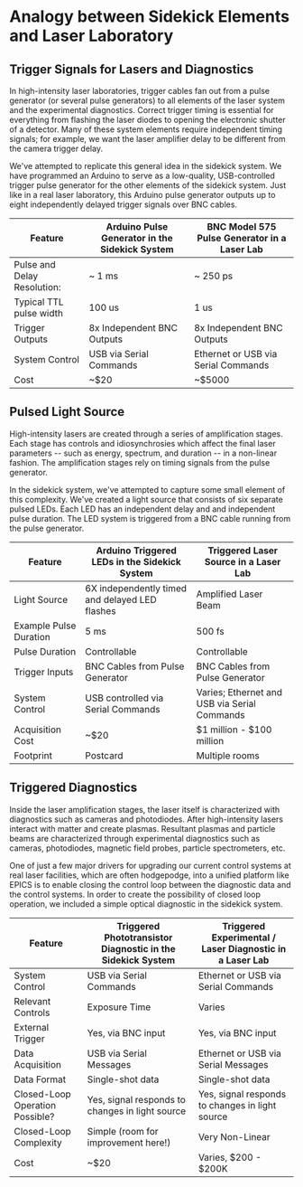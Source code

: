 
# Analogy between Sidekick Elements and Laser Laboratory

## Trigger Signals for Lasers and Diagnostics

In high-intensity laser laboratories, trigger cables fan out from a pulse generator (or several pulse generators) to all elements of the laser system and the experimental diagnostics. Correct trigger timing is essential for everything from flashing the laser diodes to opening the electronic shutter of a detector. Many of these system elements require independent timing signals; for example, we want the laser amplifier delay to be different from the camera trigger delay.

We've attempted to replicate this general idea in the sidekick system. We have programmed an Arduino to serve as a low-quality, USB-controlled trigger pulse generator for the other elements of the sidekick system. Just like in a real laser laboratory, this Arduino pulse generator outputs up to eight independently delayed trigger signals over BNC cables.

| Feature      | Arduino Pulse Generator in the Sidekick System | BNC Model 575 Pulse Generator in a Laser Lab |
| ----------- | ----------- | ----------- | 
| Pulse and Delay Resolution: | ~ 1 ms | ~ 250 ps |
| Typical TTL pulse width | 100 us | 1 us |
| Trigger Outputs | 8x Independent BNC Outputs | 8x Independent BNC Outputs |
| System Control | USB via Serial Commands | Ethernet or USB via Serial Commands |
| Cost | ~$20 | ~$5000 |

## Pulsed Light Source

High-intensity lasers are created through a series of amplification stages. Each stage has controls and idiosynchrosies which affect the final laser parameters -- such as energy, spectrum, and duration -- in a non-linear fashion. The amplification stages rely on timing signals from the pulse generator.

In the sidekick system, we've attempted to capture some small element of this complexity. We've created a light source that consists of six separate pulsed LEDs. Each LED has an independent delay and and independent pulse duration. The LED system is triggered from a BNC cable running from the pulse generator.

| Feature      | Arduino Triggered LEDs in the Sidekick System | Triggered Laser Source in a Laser Lab |
| ----------- | ----------- | ----------- | 
| Light Source | 6X independently timed and delayed LED flashes | Amplified Laser Beam |
| Example Pulse Duration | 5 ms | 500 fs |
| Pulse Duration | Controllable | Controllable |
| Trigger Inputs | BNC Cables from Pulse Generator | BNC Cables from Pulse Generator |
| System Control | USB controlled via Serial Commands | Varies; Ethernet and USB via Serial Commands |
| Acquisition Cost | ~$20 | $1 million - $100 million |
| Footprint | Postcard | Multiple rooms |

## Triggered Diagnostics
Inside the laser amplification stages, the laser itself is characterized with diagnostics such as cameras and photodiodes. After high-intensity lasers interact with matter and create plasmas. Resultant plasmas and particle beams are characterized through experimental diagnostics such as cameras, photodiodes, magnetic field probes, particle spectrometers, etc.

One of just a few major drivers for upgrading our current control systems at real laser facilities, which are often hodgepodge, into a unified platform like EPICS is to enable closing the control loop between the diagnostic data and the control systems. In order to create the possibility of closed loop operation, we included a simple optical diagnostic in the sidekick system.

| Feature      | Triggered Phototransistor Diagnostic in the Sidekick System | Triggered Experimental / Laser Diagnostic in a Laser Lab |
| ----------- | ----------- | ----------- | 
| System Control | USB via Serial Commands | Ethernet or USB via Serial Commands |
| Relevant Controls | Exposure Time | Varies |
| External Trigger | Yes, via BNC input | Yes, via BNC input |
| Data Acquisition | USB via Serial Messages | Ethernet or USB via Serial Messages |
| Data Format | Single-shot data | Single-shot data |
| Closed-Loop Operation Possible? | Yes, signal responds to changes in light source | Yes, signal responds to changes in light source |
| Closed-Loop Complexity | Simple (room for improvement here!) | Very Non-Linear |
| Cost | ~$20 | Varies, $200 - $200K |
